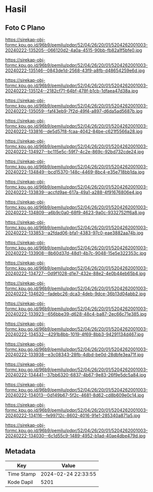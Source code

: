 # Hasil

## Foto C Plano

https://sirekap-obj-formc.kpu.go.id/96b9/pemilu/pdpr/52/04/26/20/01/5204262001003-20240222-135205--066120d2-4a0a-4515-90bb-fb82a1f5bfe0.jpg

https://sirekap-obj-formc.kpu.go.id/96b9/pemilu/pdpr/52/04/26/20/01/5204262001003-20240222-135146--0843de1d-2568-43f9-a8fb-d48654259e6d.jpg

https://sirekap-obj-formc.kpu.go.id/96b9/pemilu/pdpr/52/04/26/20/01/5204262001003-20240222-135124--2182cf71-64bf-478f-b1cb-1dfaea47d38a.jpg

https://sirekap-obj-formc.kpu.go.id/96b9/pemilu/pdpr/52/04/26/20/01/5204262001003-20240222-135059--faf43eb9-7f2d-49f4-a897-d6da5ad5687b.jpg

https://sirekap-obj-formc.kpu.go.id/96b9/pemilu/pdpr/52/04/26/20/01/5204262001003-20240222-133816--de5d57f8-fcaa-4042-84be-c621f5566a28.jpg

https://sirekap-obj-formc.kpu.go.id/96b9/pemilu/pdpr/52/04/26/20/01/5204262001003-20240222-134927--bc115e5c-59f7-4c2e-869c-92bd732cde24.jpg

https://sirekap-obj-formc.kpu.go.id/96b9/pemilu/pdpr/52/04/26/20/01/5204262001003-20240222-134849--bcd15370-148c-4469-8bc4-e35e718bb1da.jpg

https://sirekap-obj-formc.kpu.go.id/96b9/pemilu/pdpr/52/04/26/20/01/5204262001003-20240222-133839--accfd9ae-617a-49a1-a288-4f91676806e4.jpg

https://sirekap-obj-formc.kpu.go.id/96b9/pemilu/pdpr/52/04/26/20/01/5204262001003-20240222-134809--a6b9c0a0-68f9-4623-9a0c-9332752ff6a8.jpg

https://sirekap-obj-formc.kpu.go.id/96b9/pemilu/pdpr/52/04/26/20/01/5204262001003-20240222-133853--a2fdad06-bfa1-4383-97c0-eae3882aa74b.jpg

https://sirekap-obj-formc.kpu.go.id/96b9/pemilu/pdpr/52/04/26/20/01/5204262001003-20240222-133908--8b60d37d-48d1-4b7c-9048-15e5e322353c.jpg

https://sirekap-obj-formc.kpu.go.id/96b9/pemilu/pdpr/52/04/26/20/01/5204262001003-20240222-134727--0d9f1028-d1e7-432e-88e2-4e0b44eb65b4.jpg

https://sirekap-obj-formc.kpu.go.id/96b9/pemilu/pdpr/52/04/26/20/01/5204262001003-20240222-134620--fadebc26-dca3-4deb-9dce-36b13d04abb2.jpg

https://sirekap-obj-formc.kpu.go.id/96b9/pemilu/pdpr/52/04/26/20/01/5204262001003-20240222-133923--656bbe39-d628-48c4-ba87-2ec66c71e385.jpg

https://sirekap-obj-formc.kpu.go.id/96b9/pemilu/pdpr/52/04/26/20/01/5204262001003-20240222-134532--4291b8bb-1019-4f69-8bb3-94291134d467.jpg

https://sirekap-obj-formc.kpu.go.id/96b9/pemilu/pdpr/52/04/26/20/01/5204262001003-20240222-133938--e3c08343-28fb-4dbd-be0d-28dbfe3ea71f.jpg

https://sirekap-obj-formc.kpu.go.id/96b9/pemilu/pdpr/52/04/26/20/01/5204262001003-20240222-134441--37bb6320-6837-4b67-9e83-26f9e5dc5a84.jpg

https://sirekap-obj-formc.kpu.go.id/96b9/pemilu/pdpr/52/04/26/20/01/5204262001003-20240222-134013--0d149b67-5f2c-4681-8d62-cd8b609e0c14.jpg

https://sirekap-obj-formc.kpu.go.id/96b9/pemilu/pdpr/52/04/26/20/01/5204262001003-20240222-134116--fe99712c-8602-4016-91e1-285340a871a5.jpg

https://sirekap-obj-formc.kpu.go.id/96b9/pemilu/pdpr/52/04/26/20/01/5204262001003-20240222-134030--6c1d55c9-1489-4952-b1ad-40ae4dbe479d.jpg


## Metadata

| Key        | Value               |
| ---------- | ------------------- |
| Time Stamp | 2024-02-24 22:33:55 |
| Kode Dapil | 5201                |




